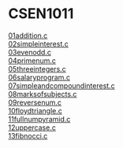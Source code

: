 # CSEN1011
[01addition.c](https://github.com/srishivanic/CSEN1011/blob/561d1df3abca3d91ca7069553f335d7ae19c4897/01Additionalgorithm.txt)<br/>
[02simpleinterest.c](https://github.com/srishivanic/CSEN1011/blob/2d9e96b46809cb26eb9a6134ab887760fd70233c/02Simpleinterest)<br/>
[03evenodd.c](https://github.com/srishivanic/CSEN1011/blob/d6239d23f1b9a1f127bc24d8c7b9352e9c859d85/03evenodd%20c++.txt)<br/>
[04primenum.c](https://github.com/srishivanic/CSEN1011/blob/291536a54b04707080e729873f9741c8bf663b46/04primenumbers.c++.txt)<br/>
[05threeintegers.c](https://github.com/srishivanic/CSEN1011/blob/60b5dbf7b106edbae2ad1c0fdaa31d7cbd74d04d/05threeintegers.cpp)<br/>
[06salaryprogram.c](https://github.com/srishivanic/CSEN1011/blob/36c0dfb23d8c10ffa166eb4457db6259bc3eeed4/06salaryprogram.c)<br/>
[07simpleandcompoundinterest.c](https://github.com/srishivanic/CSEN1011/blob/fcbc0910812aed78efacdf7c1d4727abd7690061/07simpleandcompoundinterest.cpp)<br/>
[08marksofsubjects.c](https://github.com/srishivanic/CSEN1011/blob/1b2296afc4171c7a9ceb397ebcf967cae1c040d4/08marksofsubjects.c)<br/>
[09reversenum.c](https://github.com/srishivanic/CSEN1011/blob/91f2b751fcdb7dbab1a26ec2a34728f3b7b769d4/09reversenum.c)<br/>
[10floydtriangle.c](https://github.com/srishivanic/CSEN1011/blob/cb984c9f649602ad8b70f6639094318c0b8a8910/10floydtriangle.c)<br/>
[11fullnumpyramid.c](https://github.com/srishivanic/CSEN1011/blob/ee3e45cb764c54b0f502668b16fb2a2bd18f3873/11fullnumpyramid.c)<br/>
[12uppercase.c](https://github.com/srishivanic/CSEN1011/blob/48320cd4626af98e7070fda77ce96ae6b33d15a4/12uppercase.c)<br/>
[13fibnocci.c](https://github.com/srishivanic/CSEN1011/blob/1ad75c84f560c47e3aca46cc62726fb2e2a782e1/13fibonacci.c)<br/>
